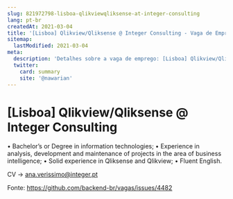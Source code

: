 ```yaml
---
slug: 821972798-lisboa-qlikviewqliksense-at-integer-consulting
lang: pt-br
createdAt: 2021-03-04
title: '[Lisboa] Qlikview/Qliksense @ Integer Consulting - Vaga de Emprego'
sitemap:
  lastModified: 2021-03-04
meta:
  description: 'Detalhes sobre a vaga de emprego: [Lisboa] Qlikview/Qliksense @ Integer Consulting'
  twitter:
    card: summary
    site: '@nawarian'
---
```


# [Lisboa] Qlikview/Qliksense @ Integer Consulting

•	Bachelor’s or Degree in information technologies;
•	Experience in analysis, development and maintenance of projects in the area of business intelligence;
•	Solid experience in Qliksense and Qlikview;
•	Fluent English.

CV -> ana.verissimo@integer.pt




Fonte: https://github.com/backend-br/vagas/issues/4482